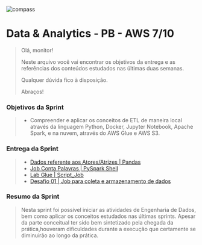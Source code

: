![compass](https://vetores.org/d/compass-uol.svg)

# Data & Analytics - PB - AWS 7/10

> Olá, monitor! 
> 
> Neste arquivo você vai encontrar os objetivos da entrega e as referências dos conteúdos estudados nas últimas duas semanas.
> 
> Qualquer dúvida fico à disposição. 
> 
> Abraços!

### Objetivos da Sprint
>
> - Compreender e aplicar os conceitos de ETL de maneira local através da linguagem Python, Docker, Jupyter Notebook, Apache Spark, e na nuvem, através do AWS Glue e AWS S3.
>
### Entrega da Sprint
>
> - [Dados referente aos Atores/Atrizes | Pandas](./entregas/pandas_ET.ipynb)
> - [Job Conta Palavras | PySpark Shell](./entregas/job_conta_palavras.ipynb)
> - [Lab Glue | Script_Job](./entregas/glue_lab.ipynb)
> - [Desafio 01 | Job para coleta e armazenamento de dados](./desafio_01/README.md)
>
### Resumo da Sprint
>
>   Nesta sprint foi possível iniciar as atividades de Engenharia de Dados, bem como aplicar os conceitos estudados nas últimas sprints. Apesar da parte conceitual ter sido bem sintetizado pela chegada da prática,houveram dificuldades durante a execução que certamente se diminuirão ao longo da prática. 